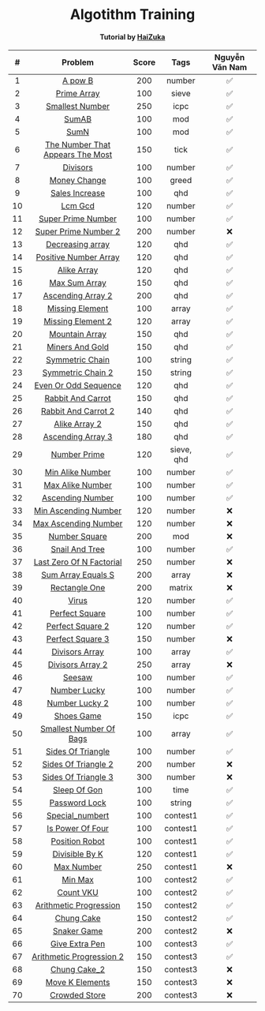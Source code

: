 <div align="center">

# Algotithm Training 
#### Tutorial by [HaiZuka](https://github.com/zukahai/algotithm-training)
|#| Problem|Score| Tags | Nguyễn Văn Nam |
| :-----:|:-----:| :-----: |:-----: | :-----:
|1| [A pow B](https://github.com/nam077/algotithm-training/tree/main/a_pow_b)|200|number| ✅|
|2| [Prime Array](https://github.com/nam077/algotithm-training/tree/main/prime_array)|100|sieve| ✅|
|3| [Smallest Number](https://github.com/nam077/algotithm-training/tree/main/smallest_number)|250|icpc| ✅|
|4| [SumAB](https://github.com/nam077/algotithm-training/tree/main/sum_a_b)|100|mod| ✅| 
|5| [SumN](https://github.com/nam077/algotithm-training/tree/main/sum_n)|100|mod| ✅| 
|6| [The Number That Appears The Most](https://github.com/nam077/algotithm-training/tree/main/the_number_that_appears_the_most)|150|tick| ✅| 
|7| [Divisors](https://github.com/nam077/algotithm-training/tree/main/divisors)|100| number| ✅|
|8| [Money Change](https://github.com/nam077/algotithm-training/tree/main/money_change)|100|greed| ✅| 
|9| [Sales Increase](https://github.com/nam077/algotithm-training/tree/main/sales_increase)|100|qhd| ✅| 
|10| [Lcm Gcd](https://github.com/nam077/algotithm-training/tree/main/lcm_gcd)|120|number| ✅| 
|11| [Super Prime Number](https://github.com/nam077/algotithm-training/tree/main/super_prime_number)|100|number| ✅| 
|12| [Super Prime Number 2](https://github.com/nam077/algotithm-training/tree/main/super_prime_number_2)|200|number| ❌|
|13| [Decreasing array](https://github.com/nam077/algotithm-training/tree/main/decreasing_array)|120|qhd| ✅|
|14| [Positive Number Array](https://github.com/nam077/algotithm-training/tree/main/positive_number_array)|120|qhd| ✅| 
|15| [Alike Array](https://github.com/nam077/algotithm-training/tree/main/alike_array)|120|qhd| ✅| 
|16| [Max Sum Array](https://github.com/nam077/algotithm-training/tree/main/max_sum_array)|150|qhd| ✅| 
|17| [Ascending Array 2](https://github.com/nam077/algotithm-training/tree/main/ascending_array_2)|200|qhd| ✅| 
18| [Missing Element](https://github.com/nam077/algotithm-training/tree/main/missing_element)|100|array| ✅|
19| [Missing Element 2](https://github.com/nam077/algotithm-training/tree/main/missing_element_2)|120| array|✅|
20| [Mountain Array](https://github.com/nam077/algotithm-training/tree/main/mountain_array)|150|qhd| ✅| 
21| [Miners And Gold](https://github.com/nam077/algotithm-training/tree/main/miners_and_gold)|150|qhd| ✅| 
22| [Symmetric Chain](https://github.com/nam077/algotithm-training/tree/main/symmetric_chain)|100|string| ✅|
23| [Symmetric Chain 2](https://github.com/nam077/algotithm-training/tree/main/symmetric_chain_2)|150|string| ✅|
24| [Even Or Odd Sequence](https://github.com/nam077/algotithm-training/tree/main/even_or_odd_sequence)|120|qhd| ✅|
25| [Rabbit And Carrot](https://github.com/nam077/algotithm-training/tree/main/rabbit_and_carrot)|150| qhd| ✅| 
26| [Rabbit And Carrot 2](https://github.com/nam077/algotithm-training/tree/main/rabbit_and_carrot_2)|140|qhd| ✅| 
27| [Alike Array 2](https://github.com/nam077/algotithm-training/tree/main/alike_array_2)|150|qhd| ✅| 
28| [Ascending Array 3](https://github.com/nam077/algotithm-training/tree/main/ascending_array_3)|180|qhd| ✅| 
29| [Number Prime](https://github.com/nam077/algotithm-training/tree/main/number_prime)|120|sieve, qhd| ✅| 
30| [Min Alike Number](https://github.com/nam077/algotithm-training/tree/main/min_alike_number)|100|number| ✅|
31| [Max Alike Number](https://github.com/nam077/algotithm-training/tree/main/max_alike_number)|100|number|✅|
32| [Ascending Number](https://github.com/nam077/algotithm-training/tree/main/ascending_number)|100|number|✅|
33| [Min Ascending Number](https://github.com/nam077/algotithm-training/tree/main/min_ascending_number)|120|number| ❌| 
34| [Max Ascending Number](https://github.com/nam077/algotithm-training/tree/main/max_ascending_number)|120|number| ❌| 
35| [Number Square](https://github.com/nam077/algotithm-training/tree/main/number_square)|200|mod| ❌|
36| [Snail And Tree](https://github.com/nam077/algotithm-training/tree/main/snail_and_tree)|100|number| ✅|
37| [Last Zero Of N Factorial](https://github.com/nam077/algotithm-training/tree/main/last_zero_of_n_factorial)|250|number|❌|
38| [Sum Array Equals S](https://github.com/nam077/algotithm-training/tree/main/sum_array_equals_s)|200|array| ❌|
39| [Rectangle One](https://github.com/nam077/algotithm-training/tree/main/rectangle_one)|200|matrix|❌|
40| [Virus](https://github.com/nam077/algotithm-training/tree/main/virus)|120|number|✅|
41| [Perfect Square](https://github.com/nam077/algotithm-training/tree/main/perfect_square)|100|number|✅|
42| [Perfect Square 2](https://github.com/nam077/algotithm-training/tree/main/perfect_square_2)|120|number| ✅|
43| [Perfect Square 3](https://github.com/nam077/algotithm-training/tree/main/perfect_square_3)|150|number|❌|
44| [Divisors Array](https://github.com/nam077/algotithm-training/tree/main/divisors_array)|100|array| ✅|
45| [Divisors Array 2](https://github.com/nam077/algotithm-training/tree/main/divisors_array_2)|250|array| ❌|
46| [Seesaw](https://github.com/nam077/algotithm-training/tree/main/seesaw)|100|number|✅| 
47| [Number Lucky](https://github.com/nam077/algotithm-training/tree/main/number_lucky)|100|number| ✅|
48| [Number Lucky 2](https://github.com/nam077/algotithm-training/tree/main/number_lucky_2)|100|number|✅|
49| [Shoes Game](https://github.com/nam077/algotithm-training/tree/main/shoes_game)|150|icpc|✅| 
50| [Smallest Number Of Bags](https://github.com/nam077/algotithm-training/tree/main/smallest_number_of_bags)|100|array|✅|
51| [Sides Of Triangle](https://github.com/nam077/algotithm-training/tree/main/sides_of_triangle)|100|number|✅|
52| [Sides Of Triangle 2](https://github.com/nam077/algotithm-training/tree/main/sides_of_triangle_2)|200|number|❌|
53| [Sides Of Triangle 3](https://github.com/nam077/algotithm-training/tree/main/sides_of_triangle_3)|300|number|❌|
54| [Sleep Of Gon](https://github.com/nam077/algotithm-training/tree/main/sleep_of_gon)|100|time|✅|
55| [Password Lock](https://github.com/nam077/algotithm-training/tree/main/password_lock)|100|string|✅|
56| [Special_numbert](https://github.com/nam077/algotithm-training/tree/main/special_number)|100|contest1|✅|
57| [Is Power Of Four](https://github.com/nam077/algotithm-training/tree/main/is_power_of_four)|100|contest1|✅|
58| [Position Robot](https://github.com/nam077/algotithm-training/tree/main/position_robot)|100|contest1|✅|
59| [Divisible By K](https://github.com/nam077/algotithm-training/tree/main/divisible_by_k)|120|contest1|✅|
60| [Max Number](https://github.com/nam077/algotithm-training/tree/main/max_number)|250|contest1|❌|
61| [Min Max](https://github.com/nam077/algotithm-training/tree/main/min_max)|100|contest2|✅|
62| [Count VKU](https://github.com/nam077/algotithm-training/tree/main/count_vku)|100|contest2|✅|
63| [Arithmetic Progression](https://github.com/nam077/algotithm-training/tree/main/arithmetic_progression)|150|contest2|✅|
64| [Chung Cake](https://github.com/nam077/algotithm-training/tree/main/chung_cake)|150|contest2|✅|
65| [Snaker Game](https://github.com/nam077/algotithm-training/tree/main/snaker_game)|200|contest2|❌|
66| [Give Extra Pen](https://github.com/nam077/algotithm-training/tree/main/give_extra_pen)|100|contest3|✅|
67| [Arithmetic Progression 2](https://github.com/nam077/algotithm-training/tree/main/arithmetic_progression_2)|150|contest3|✅|
68| [Chung Cake_2 ](https://github.com/nam077/algotithm-training/tree/main/chung_cake_2)|150|contest3|❌|
69| [Move K Elements](https://github.com/nam077/algotithm-training/tree/main/move_k_elements)|150|contest3|❌|
70| [Crowded Store](https://github.com/nam077/algotithm-training/tree/main/crowded_store)|200|contest3|❌|


</div>
